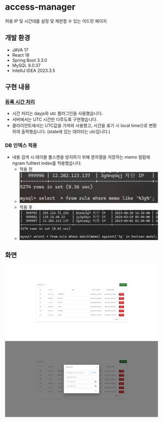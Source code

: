 # access-manager

허용 IP 및 시간대를 설정 및 제한할 수 있는 어드민 페이지

## 개발 환경

- JAVA 17
- React 18
- Spring Boot 3.3.0
- MySQL 8.0.37
- IntelliJ IDEA 2023.3.5

## 구현 내용

### [등록 시간 처리](https://github.com/yewl1110/access-manager/blob/dev/client/README.md)

- 시간 처리는 dayjs와 utc 플러그인을 사용했습니다.
- 서버에서는 UTC 시간만 다루도록 구현했습니다.
- 클라이언트에서는 UTC값을 가져와 사용했고, 시간을 표기 시 local time으로 변환하여 출력했습니다. (state에 있는 데이터는 utc입니다.)

### DB 인덱스 적용

- 내용 검색 시 테이블 풀스캔을 방지하기 위해 문자열을 저장하는 memo 컬럼에 ngram fulltext index를 적용했습니다.
  - 적용 전
  - <img src="./image/site3.png" width="700px" title="site3"/>
  - 적용 후
  - <img src="./image/site4.png" width="700px" title="site4"/>

## 화면

<img src="./image/site1.png" title="site1"/>
<img src="./image/site2.png" title="site2"/>
